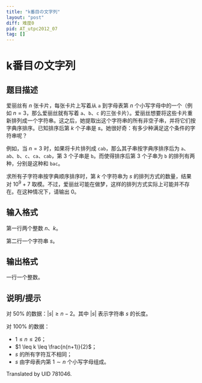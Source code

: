 ```yaml
---
title: "k番目の文字列"
layout: "post"
diff: 难度0
pid: AT_utpc2012_07
tag: []
---
```


# k番目の文字列

## 题目描述

爱丽丝有 $n$ 张卡片，每张卡片上写着从 $\texttt{a}$ 到字母表第 $n$ 个小写字母中的一个（例如 $n=3$，那么爱丽丝就有写着 $\texttt{a}$、$\texttt{b}$、$\texttt{c}$ 的三张卡片）。爱丽丝想要将这些卡片重新排列成一个字符串。这之后，她提取出这个字符串的所有非空子串，并将它们按字典序排序。已知排序后第 $k$ 个子串是 $s$。她很好奇：有多少种满足这个条件的字符串呢？

例如，当 $n=3$ 时，如果将卡片排列成 $\texttt{cab}$，那么其子串按字典序排序后为 $\texttt{a}$、$\texttt{ab}$、$\texttt{b}$、$\texttt{c}$、$\texttt{ca}$、$\texttt{cab}$，第 $3$ 个子串是 $\texttt{b}$。而使得排序后第 $3$ 个子串为 $\texttt{b}$ 的排列有两种，分别是这种和 $\texttt{bac}$。

求所有子字符串按字典顺序排序时，第 $k$ 个字符串为 $s$ 的排列方式的数量，结果对 $10^9+7$ 取模。不过，爱丽丝可能在做梦，这样的排列方式实际上可能并不存在。在这种情况下，请输出 $0$。

## 输入格式

第一行两个整数 $n$、$k$。

第二行一个字符串 $s$。

## 输出格式

一行一个整数。

## 说明/提示

对 $50\%$ 的数据：$|s| \geq n-2$。其中 $|s|$ 表示字符串 $s$ 的长度。

对 $100\%$ 的数据：

- $1 \leq n \leq 26$；
- $1 \leq k \leq \frac{n(n+1)}{2}$；
- $s$ 的所有字符互不相同；
- $s$ 由字母表内第 $1 \sim n$ 个小写字母组成。

Translated by UID 781046.

